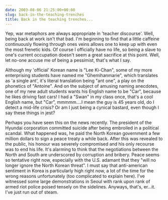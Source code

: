 ```yaml
---
date: 2003-08-06 21:25:00+00:00
slug: back-in-the-teaching-trenches
title: Back in the teaching trenches...
---
```


Yep, war metaphors are always appropriate in 'teacher discourse'. Well, being back at work isn't that bad. I'm beginning to find that a little caffeine continuously flowing through ones veins allows one to keep up with even the most frenetic kids. Of course I officially have no life, so being a slave to one's current occupation doesn't seem a great sacrifice at this point. Well, let no-one accuse me of being a pessimist, that's what I say.

Although my 'official' Korean name is "Lee Ki-Chan", some of my more enterprising students have named me "Ghemihanmarie", which translates as 'a single ant', it's literal translation being "ant one", a play on the phonetics of "Antoine". And on the subject of amusing naming anecdotes, one of my new adult students wants his English name to be "Car", because he likes driving fast cars! I had a "Swan" in my class once, that's a cool English name, but "Car", mmmmm....I mean the guy is 45 years old, do I detect a mid-life crisis? Or am I just being a cynical bastard, even though I say these things in jest? 

Perhaps you have seen this on the news recently. The president of the Hyundai corporation committed suicide after being embroiled in a political scandal. What happened was, he paid the North Korean government a few million dollars to sign a peace treaty a while back. After this was revealed to the public, his honour was severely compromised and his only recourse was to end his life. It's alarming to think that the negotiations between the North and South are underscored by corruption and bribery. Peace seems so tentative right now, especially with the U.S. adamant that they "will no longer ignore the North Korean threat". I must say that anti-american sentiment in Korea is particularly high right now, a lot of the time for the wrong reasons unfortunately (too complicated to explain here). I've witnessed some large demonstrations in Seoul with rank upon rank of armed riot police poised tensely on the sidelines. Anyways, that's, er...it. I've just run out of steam.
